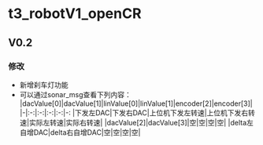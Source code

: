 # t3_robotV1_openCR
## V0.2
### 修改
* 新增刹车灯功能
* 可以通过sonar_msg查看下列内容：
|dacValue[0]|dacValue[1]|linValue[0]|linValue[1]|encoder[2]|encoder[3]|
|-|:-:|:-:|:-:|:-:|-:
|下发左DAC|下发右DAC|上位机下发左转速|上位机下发右转速|实际左转速|实际右转速|
|dacValue[2]|dacValue[3]|空|空|空|空|
|delta左自增DAC|delta右自增DAC|空|空|空|空|
